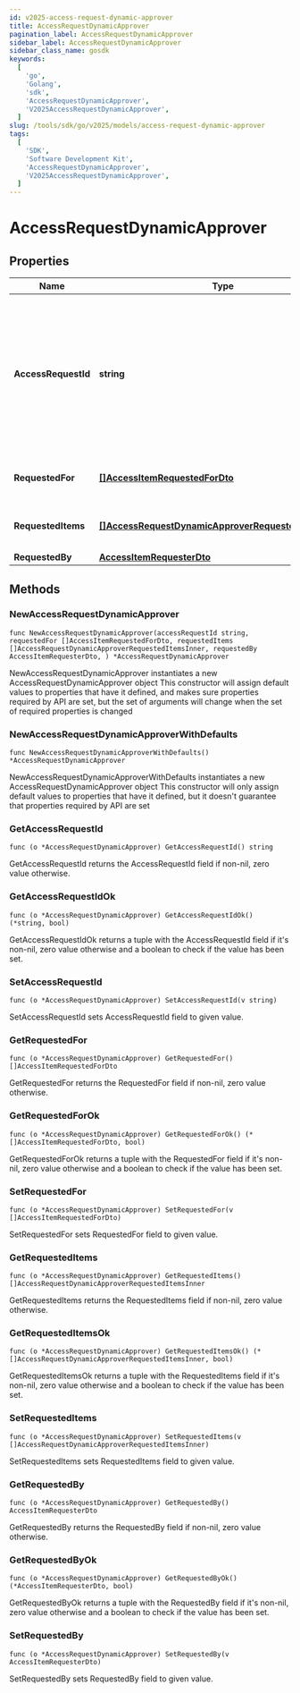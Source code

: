 ```yaml
---
id: v2025-access-request-dynamic-approver
title: AccessRequestDynamicApprover
pagination_label: AccessRequestDynamicApprover
sidebar_label: AccessRequestDynamicApprover
sidebar_class_name: gosdk
keywords:
  [
    'go',
    'Golang',
    'sdk',
    'AccessRequestDynamicApprover',
    'V2025AccessRequestDynamicApprover',
  ]
slug: /tools/sdk/go/v2025/models/access-request-dynamic-approver
tags:
  [
    'SDK',
    'Software Development Kit',
    'AccessRequestDynamicApprover',
    'V2025AccessRequestDynamicApprover',
  ]
---
```


# AccessRequestDynamicApprover

## Properties

| Name | Type | Description | Notes |
| --- | --- | --- | --- |
| **AccessRequestId** | **string** | The unique ID of the access request object. Can be used with the [access request status endpoint](https://developer.sailpoint.com/idn/api/beta/list-access-request-status) to get the status of the request. |
| **RequestedFor** | [**[]AccessItemRequestedForDto**](access-item-requested-for-dto) | Identities access was requested for. |
| **RequestedItems** | [**[]AccessRequestDynamicApproverRequestedItemsInner**](access-request-dynamic-approver-requested-items-inner) | The access items that are being requested. |
| **RequestedBy** | [**AccessItemRequesterDto**](access-item-requester-dto) |  |

## Methods

### NewAccessRequestDynamicApprover

`func NewAccessRequestDynamicApprover(accessRequestId string, requestedFor []AccessItemRequestedForDto, requestedItems []AccessRequestDynamicApproverRequestedItemsInner, requestedBy AccessItemRequesterDto, ) *AccessRequestDynamicApprover`

NewAccessRequestDynamicApprover instantiates a new AccessRequestDynamicApprover object This constructor will assign default values to properties that have it defined, and makes sure properties required by API are set, but the set of arguments will change when the set of required properties is changed

### NewAccessRequestDynamicApproverWithDefaults

`func NewAccessRequestDynamicApproverWithDefaults() *AccessRequestDynamicApprover`

NewAccessRequestDynamicApproverWithDefaults instantiates a new AccessRequestDynamicApprover object This constructor will only assign default values to properties that have it defined, but it doesn't guarantee that properties required by API are set

### GetAccessRequestId

`func (o *AccessRequestDynamicApprover) GetAccessRequestId() string`

GetAccessRequestId returns the AccessRequestId field if non-nil, zero value otherwise.

### GetAccessRequestIdOk

`func (o *AccessRequestDynamicApprover) GetAccessRequestIdOk() (*string, bool)`

GetAccessRequestIdOk returns a tuple with the AccessRequestId field if it's non-nil, zero value otherwise and a boolean to check if the value has been set.

### SetAccessRequestId

`func (o *AccessRequestDynamicApprover) SetAccessRequestId(v string)`

SetAccessRequestId sets AccessRequestId field to given value.

### GetRequestedFor

`func (o *AccessRequestDynamicApprover) GetRequestedFor() []AccessItemRequestedForDto`

GetRequestedFor returns the RequestedFor field if non-nil, zero value otherwise.

### GetRequestedForOk

`func (o *AccessRequestDynamicApprover) GetRequestedForOk() (*[]AccessItemRequestedForDto, bool)`

GetRequestedForOk returns a tuple with the RequestedFor field if it's non-nil, zero value otherwise and a boolean to check if the value has been set.

### SetRequestedFor

`func (o *AccessRequestDynamicApprover) SetRequestedFor(v []AccessItemRequestedForDto)`

SetRequestedFor sets RequestedFor field to given value.

### GetRequestedItems

`func (o *AccessRequestDynamicApprover) GetRequestedItems() []AccessRequestDynamicApproverRequestedItemsInner`

GetRequestedItems returns the RequestedItems field if non-nil, zero value otherwise.

### GetRequestedItemsOk

`func (o *AccessRequestDynamicApprover) GetRequestedItemsOk() (*[]AccessRequestDynamicApproverRequestedItemsInner, bool)`

GetRequestedItemsOk returns a tuple with the RequestedItems field if it's non-nil, zero value otherwise and a boolean to check if the value has been set.

### SetRequestedItems

`func (o *AccessRequestDynamicApprover) SetRequestedItems(v []AccessRequestDynamicApproverRequestedItemsInner)`

SetRequestedItems sets RequestedItems field to given value.

### GetRequestedBy

`func (o *AccessRequestDynamicApprover) GetRequestedBy() AccessItemRequesterDto`

GetRequestedBy returns the RequestedBy field if non-nil, zero value otherwise.

### GetRequestedByOk

`func (o *AccessRequestDynamicApprover) GetRequestedByOk() (*AccessItemRequesterDto, bool)`

GetRequestedByOk returns a tuple with the RequestedBy field if it's non-nil, zero value otherwise and a boolean to check if the value has been set.

### SetRequestedBy

`func (o *AccessRequestDynamicApprover) SetRequestedBy(v AccessItemRequesterDto)`

SetRequestedBy sets RequestedBy field to given value.
